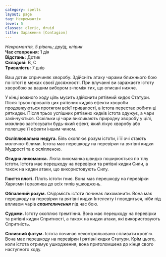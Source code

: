 ```yaml
---
category: spells
layout: page
tag: Некромантія
level: 5
classes: cleric, druid
title: Зараження [Contagion] 
---
```

_Некромантія, 5 рівень; друїд, клірик_   
**Час створення:** 1 дія   
**Відстань:** Дотик   
**Складові:** В, С    
**Тривалість:** 7 днів  

Ваш дотик спричиняє хворобу. Здійсніть атаку чарами ближнього бою по істоті в межах своєї досяжності. При влучанні ви заражаєте істоту хворобою за вашим вибором з-поміж тих, що описані нижче.  

У кінці кожного ходу ціль мусить здійснити рятівний кидок Статури.  Після трьох провалів цих рятівних кидків ефекти хвороби продовжуються протягом всієї тривалості, а істота перестає робити ці ряткидки. Після трьох успішних рятівних кидків істота одужує, а чари закінчуються. Оскільки ці чари викликають природну хворобу у цілі, можливо застосувати будь-який ефект, який лікує хворобу або полегшує її ефекти іншим чином.  

**Осліплювальна недуга.** Біль охоплює розум істоти, і її очі стають молочно-білими. Істота має перешкоду на перевірки та рятівні кидки Мудрості та є осліпленою.   

**Огидна лихоманка.** Люта лихоманка швидко поширюється по тілу істоти. Істота має перешкоду на перевірки та рятівні кидки Сили, а також на кидки атаки, що використовують Силу.  

**Гниття плоті.** Плоть істоти гниє. Вона має перешкоду на перевірки Харизми і вразлива до всіх типів ушкоджень.  

**Обпалений розум.** Свідомість істоти починає лихоманити. Вона має перешкоду на перевірки та рятівні кидки Інтелекту і поводиться, ніби під впливом чарів **_спантеличення_** під час бою.    

**Судоми.** Істоту охоплює тремтіння. Вона має перешкоду на перевірки та рятівні кидки Спритності, а також на кидки атаки, які використовують Спритність.   

**Спливний фатум.** Істота починає неконтрольовано спливати кров'ю. Вона має перешкоду на перевірки і рятівні кидки Статури. Крім цього, коли істота отримує ушкодження, вона приголомшена до кінця свого наступного ходу.  
